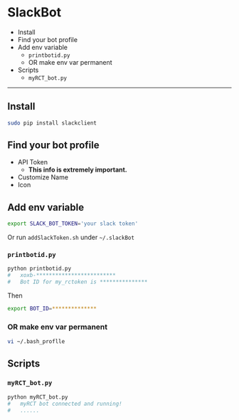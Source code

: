 


# SlackBot


<!-- MarkdownTOC -->

- Install
- Find your bot profile
- Add env variable
    - `printbotid.py`
    - OR make env var permanent
- Scripts
    - `myRCT_bot.py`

<!-- /MarkdownTOC -->



---


## Install



```bash
sudo pip install slackclient
```


## Find your bot profile

+   API Token
    *   __This info is extremely important.__
+   Customize Name
+   Icon


## Add env variable

```bash
export SLACK_BOT_TOKEN='your slack token'
```

Or run `addSlackToken.sh` under `~/.slackBot`





### `printbotid.py`

```bash
python printbotid.py 
#   xoxb-*************************
#   Bot ID for my_rctoken is ***************
```

Then 

```bash
export BOT_ID=**************
```





### OR make env var permanent

```bash
vi ~/.bash_proflle

```


## Scripts

### `myRCT_bot.py`

```bash
python myRCT_bot.py    
#   myRCT bot connected and running!
#   ......
```








